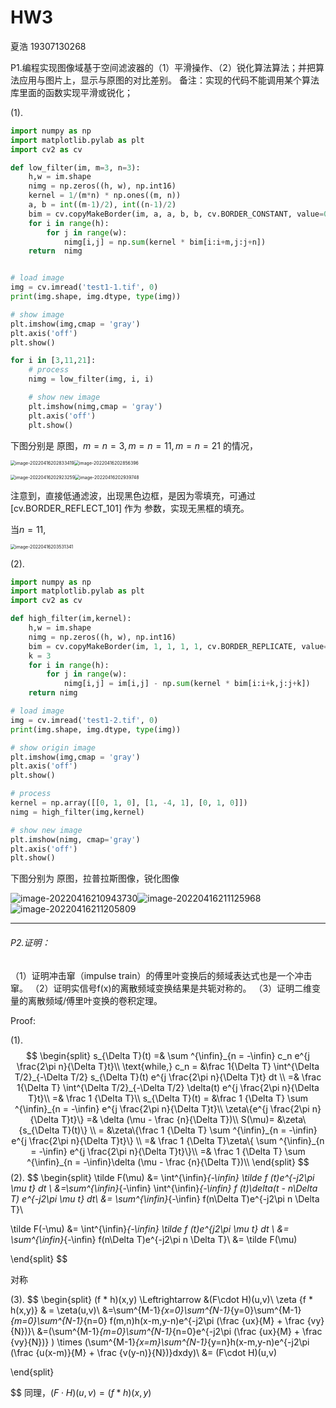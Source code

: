 # HW3

夏浩 19307130268

P1.编程实现图像域基于空间滤波器的（1）平滑操作、（2）锐化算法算法；并把算法应用与图片上，显示与原图的对比差别。
备注：实现的代码不能调用某个算法库里面的函数实现平滑或锐化；

(1).

```python
import numpy as np
import matplotlib.pylab as plt
import cv2 as cv

def low_filter(im, m=3, n=3):
    h,w = im.shape
    nimg = np.zeros((h, w), np.int16)
    kernel = 1/(m*n) * np.ones((m, n))
    a, b = int((m-1)/2), int((n-1)/2)
    bim = cv.copyMakeBorder(im, a, a, b, b, cv.BORDER_CONSTANT, value=0)
    for i in range(h):
        for j in range(w):
            nimg[i,j] = np.sum(kernel * bim[i:i+m,j:j+n])
    return  nimg


# load image
img = cv.imread('test1-1.tif', 0)
print(img.shape, img.dtype, type(img))

# show image
plt.imshow(img,cmap = 'gray')
plt.axis('off')
plt.show()

for i in [3,11,21]:
    # process
    nimg = low_filter(img, i, i)

    # show new image
    plt.imshow(nimg,cmap = 'gray')
    plt.axis('off')
    plt.show()


```

下图分别是 原图，$m=n=3,m=n=11,m=n=21$ 的情况，

<img src="C:\Users\MSIK\AppData\Roaming\Typora\typora-user-images\image-20220416202833419.png" alt="image-20220416202833419" style="zoom:50%;" /><img src="C:\Users\MSIK\AppData\Roaming\Typora\typora-user-images\image-20220416202856396.png" alt="image-20220416202856396" style="zoom:50%;" />

<img src="C:\Users\MSIK\AppData\Roaming\Typora\typora-user-images\image-20220416202923259.png" alt="image-20220416202923259" style="zoom:50%;" /><img src="C:\Users\MSIK\AppData\Roaming\Typora\typora-user-images\image-20220416202939748.png" alt="image-20220416202939748" style="zoom:50%;" />

注意到，直接低通滤波，出现黑色边框，是因为零填充，可通过[cv.BORDER_REFLECT_101] 作为 参数，实现无黑框的填充。

当$n =11$,

<img src="C:\Users\MSIK\AppData\Roaming\Typora\typora-user-images\image-20220416203531341.png" alt="image-20220416203531341" style="zoom:50%;" />

(2).

```python
import numpy as np
import matplotlib.pylab as plt
import cv2 as cv

def high_filter(im,kernel):
    h,w = im.shape
    nimg = np.zeros((h, w), np.int16)
    bim = cv.copyMakeBorder(im, 1, 1, 1, 1, cv.BORDER_REPLICATE, value=0)
    k = 3
    for i in range(h):
        for j in range(w):
            nimg[i,j] = im[i,j] - np.sum(kernel * bim[i:i+k,j:j+k])
    return nimg

# load image
img = cv.imread('test1-2.tif', 0)
print(img.shape, img.dtype, type(img))

# show origin image
plt.imshow(img,cmap = 'gray')
plt.axis('off')
plt.show()

# process
kernel = np.array([[0, 1, 0], [1, -4, 1], [0, 1, 0]])
nimg = high_filter(img,kernel)

# show new image
plt.imshow(nimg, cmap='gray')
plt.axis('off')
plt.show()
```

下图分别为 原图，拉普拉斯图像，锐化图像

<img src="C:\Users\MSIK\AppData\Roaming\Typora\typora-user-images\image-20220416210943730.png" alt="image-20220416210943730"  /><img src="C:\Users\MSIK\AppData\Roaming\Typora\typora-user-images\image-20220416211125968.png" alt="image-20220416211125968"  /><img src="C:\Users\MSIK\AppData\Roaming\Typora\typora-user-images\image-20220416211205809.png" alt="image-20220416211205809"  />

---

###### P2.证明：

（1）证明冲击窜（impulse train）的傅里叶变换后的频域表达式也是一个冲击窜。
（2）证明实信号f(x)的离散频域变换结果是共轭对称的。
（3）证明二维变量的离散频域/傅里叶变换的卷积定理。

Proof:

(1).
$$
\begin{split}
s_{\Delta T}(t) =& \sum ^{\infin}_{n = -\infin} c_n e^{j \frac{2\pi n}{\Delta T}t}\\
\text{while,} 
c_n = &\frac 1{\Delta T} \int^{\Delta T/2}_{-\Delta T/2} s_{\Delta T}(t)  e^{j \frac{2\pi n}{\Delta T}t} dt \\
=& \frac 1{\Delta T} \int^{\Delta T/2}_{-\Delta T/2} \delta(t)  e^{j \frac{2\pi n}{\Delta T}t}\\
=& \frac 1 {\Delta T}\\
s_{\Delta T}(t) = &\frac 1 {\Delta T} \sum ^{\infin}_{n = -\infin}  e^{j \frac{2\pi n}{\Delta T}t}\\
\zeta\{e^{j \frac{2\pi n}{\Delta T}t}\} =& \delta (\mu - \frac {n}{\Delta T})\\
S(\mu)= &\zeta\{s_{\Delta T}(t)\} \\
= &\zeta\{\frac 1 {\Delta T} \sum ^{\infin}_{n = -\infin}  e^{j \frac{2\pi n}{\Delta T}t}\} \\
=& \frac 1 {\Delta T}\zeta\{ \sum ^{\infin}_{n = -\infin}  e^{j \frac{2\pi n}{\Delta T}t}\}\\
=& \frac 1 {\Delta T} \sum ^{\infin}_{n = -\infin}\delta (\mu - \frac {n}{\Delta T})\\
\end{split}
$$
(2).
$$
\begin{split}
\tilde F(\mu) &= \int^{\infin}_{-\infin} \tilde f (t)e^{-j2\pi \mu t} dt \\
&=\sum^{\infin}_{-\infin} \int^{\infin}_{-\infin}   f (t)\delta(t - n\Delta T) e^{-j2\pi \mu t} dt\\
&= \sum^{\infin}_{-\infin} f(n\Delta T)e^{-j2\pi n \Delta T}\\

\tilde F(-\mu) &= \int^{\infin}_{-\infin} \tilde f (t)e^{j2\pi \mu t} dt \\
&= \sum^{\infin}_{-\infin} f(n\Delta T)e^{-j2\pi n \Delta T}\\
&= \tilde F(\mu)


\end{split}
$$


对称

(3).
$$
\begin{split}
(f * h)(x,y) \Leftrightarrow &(F\cdot H)(u,v)\\
\zeta \{f * h(x,y)\}  & = \zeta(u,v)\\
&=\sum^{M-1}_{x=0}\sum^{N-1}_{y=0}\sum^{M-1}_{m=0}\sum^{N-1}_{n=0} f(m,n)h(x-m,y-n)e^{-j2\pi (\frac {ux}{M} + \frac {vy}{N})}\\
&=(\sum^{M-1}_{m=0}\sum^{N-1}_{n=0}e^{-j2\pi (\frac {ux}{M} + \frac {vy}{N})} ) \times (\sum^{M-1}_{x=m}\sum^{N-1}_{y=n}h(x-m,y-n)e^{-j2\pi (\frac {u(x-m)}{M} + \frac {v(y-n)}{N})}dxdy)\\
&= (F\cdot H)(u,v)

\end{split}
$$
同理，$(F\cdot H)(u,v) = (f*h)(x,y)$

